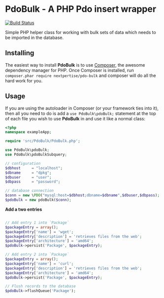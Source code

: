 PdoBulk - A PHP Pdo insert wrapper
==============================================
[![Build Status](https://secure.travis-ci.org/nextpertise/pdobulk.png)](http://travis-ci.org/nextpertise/pdobulk)

Simple PHP helper class for working with bulk sets of data which needs to be imported in the database.

Installing
----------

The easiest way to install **PdoBulk** is to use [Composer](http://getcomposer.org/download/), the awesome dependency manager for PHP. Once Composer is installed, run `composer.phar require nextpertise/pdo-bulk` and composer will do all the hard work for you.

Usage
-----

If you are using the autoloader in Composer (or your framework ties into it), then all you need to do is add a `use PdoBulk\pdoBulk;` statement at the top of each file you wish to use **PdoBulk** in and use it like a normal class:

```php
<?php
namespace exampleApp;

require 'src/PdoBulk/PdoBulk.php';

use PdoBulk\pdoBulk;
use PdoBulk\pdoBulkSubquery;

// configuration
$dbhost 	= "localhost";
$dbname		= "dpkg";
$dbuser		= "user";
$dbpass		= "password";

// database connection
$conn = new \PDO("mysql:host=$dbhost;dbname=$dbname",$dbuser,$dbpass);
$pdoBulk = new pdoBulk($conn);		
```

**Add a two entries**

```php

// Add entry 1 into `Package`
$packageEntry = array();
$packageEntry['name'] = 'wget';
$packageEntry['description'] = 'retrieves files from the web';
$packageEntry['architecture'] = 'amd64';
$pdoBulk->persist('Package', $packageEntry);

// Add entry 2 into `Package`
$packageEntry = array();
$packageEntry['name'] = 'curl';
$packageEntry['description'] = 'retrieves files from the web';
$packageEntry['architecture'] = 'amd64';
$pdoBulk->persist('Package', $packageEntry);

// Flush records to the database
$pdoBulk->flushQueue('Package');
```
